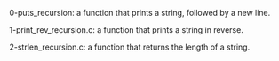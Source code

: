 0-puts_recursion: a function that prints a string, followed by a new line.

1-print_rev_recursion.c: a function that prints a string in reverse.

2-strlen_recursion.c: a function that returns the length of a string.
